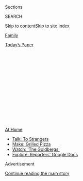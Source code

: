 <div id="app">

<div>

<div>

<div>

<div class="NYTAppHideMasthead css-1q2w90k e1suatyy0">

<div class="section css-ui9rw0 e1suatyy2">

<div class="css-eph4ug er09x8g0">

<div class="css-6n7j50">

</div>

<span class="css-1dv1kvn">Sections</span>

<div class="css-10488qs">

<span class="css-1dv1kvn">SEARCH</span>

</div>

[Skip to content](#site-content)[Skip to site
index](#site-index)

</div>

<div id="masthead-section-label" class="css-1wr3we4 eaxe0e00">

[Family](https://www.nytimes.com/section/well/family)

</div>

<div class="css-10698na e1huz5gh0">

</div>

</div>

<div id="masthead-bar-one" class="section hasLinks css-15hmgas e1csuq9d3">

<div class="css-uqyvli e1csuq9d0">

</div>

<div class="css-1uqjmks e1csuq9d1">

</div>

<div class="css-9e9ivx">

[](https://myaccount.nytimes.com/auth/login?response_type=cookie&client_id=vi)

</div>

<div class="css-1bvtpon e1csuq9d2">

[Today’s
Paper](https://www.nytimes.com/section/todayspaper)

</div>

</div>

</div>

</div>

<div data-aria-hidden="false">

<div id="site-content" data-role="main">

<div>

<div class="css-1aor85t" style="opacity:0.000000001;z-index:-1;visibility:hidden">

<div class="css-1hqnpie">

<div class="css-epjblv">

<span class="css-17xtcya">[Family](/section/well/family)</span><span class="css-x15j1o">|</span><span class="css-fwqvlz">The
Benefits of Talking to
Strangers</span>

</div>

<div class="css-k008qs">

<div class="css-1iwv8en">

<span class="css-18z7m18"></span>

<div>

</div>

</div>

<span class="css-1n6z4y">https://nyti.ms/3i2Stgs</span>

<div class="css-1705lsu">

<div class="css-4xjgmj">

<div class="css-4skfbu" data-role="toolbar" data-aria-label="Social Media Share buttons, Save button, and Comments Panel with current comment count" data-testid="share-tools">

  - 
  - 
  - 
  - 
    
    <div class="css-6n7j50">
    
    </div>

  - 
  - 

</div>

</div>

</div>

</div>

</div>

</div>

<div id="NYT_TOP_BANNER_REGION" class="css-13pd83m">

<div>

<div id="maps-athome-menu" class="section interactive-content interactive-size-medium css-1edisqu">

<div class="css-17ih8de interactive-body">

<div class="at-home-nav__innerContainer">

<div class="at-home-nav__title">

[At
Home](https://www.nytimes.com/spotlight/at-home?action=click&pgtype=Article&state=default&region=TOP_BANNER&context=at_home_menu)

</div>

  - [Talk: To
    Strangers](https://www.nytimes.com/2020/08/03/well/family/the-benefits-of-talking-to-strangers.html?action=click&pgtype=Article&state=default&region=TOP_BANNER&context=at_home_menu)
  - [Make: Grilled
    Pizza](https://www.nytimes.com/2020/08/01/at-home/coronavirus-make-pizza-on-a-grill.html?action=click&pgtype=Article&state=default&region=TOP_BANNER&context=at_home_menu)
  - [Watch: 'The
    Goldbergs'](https://www.nytimes.com/2020/07/31/arts/television/goldbergs-abc-stream.html?action=click&pgtype=Article&state=default&region=TOP_BANNER&context=at_home_menu)
  - [Explore: Reporters' Google
    Docs](https://www.nytimes.com/interactive/2020/at-home/even-more-reporters-editors-diaries-lists-recommendations.html?action=click&pgtype=Article&state=default&region=TOP_BANNER&context=at_home_menu)

</div>

</div>

</div>

</div>

</div>

<div id="top-wrapper" class="css-1sy8kpn">

<div id="top-slug" class="css-l9onyx">

Advertisement

</div>

[Continue reading the main
story](#after-top)

<div class="ad top-wrapper" style="text-align:center;height:100%;display:block;min-height:250px">

<div id="top" class="place-ad" data-position="top" data-size-key="top">

</div>

</div>

<div id="after-top">

</div>

</div>

<div>

<div id="sponsor-wrapper" class="css-1hyfx7x">

<div id="sponsor-slug" class="css-19vbshk">

Supported by

</div>

[Continue reading the main
story](#after-sponsor)

<div id="sponsor" class="ad sponsor-wrapper" style="text-align:center;height:100%;display:block">

</div>

<div id="after-sponsor">

</div>

</div>

<div class="css-186x18t">

Personal Health

</div>

<div class="css-1vkm6nb ehdk2mb0">

# The Benefits of Talking to Strangers

</div>

Casual connections with people we encounter in the course of daily life
can give us the sense of belonging to a
community.

<div class="css-79elbk" data-testid="photoviewer-wrapper">

<div class="css-z3e15g" data-testid="photoviewer-wrapper-hidden">

</div>

<div class="css-1a48zt4 ehw59r15" data-testid="photoviewer-children">

![<span class="css-cnj6d5 e1z0qqy90" itemprop="copyrightHolder"><span class="css-1ly73wi e1tej78p0">Credit...</span><span><span>Gracia
Lam</span></span></span>](https://static01.nyt.com/images/2020/08/04/science/03BRODY-STRANGERS-illo/03BRODY-STRANGERS-illo-articleLarge.jpg?quality=75&auto=webp&disable=upscale)

</div>

</div>

<div class="css-18e8msd">

<div class="css-vp77d3 epjyd6m0">

<div class="css-hus3qt ey68jwv0" data-aria-hidden="true">

[![Jane E.
Brody](https://static01.nyt.com/images/2018/06/12/multimedia/jane-e-brody/jane-e-brody-thumbLarge.png
"Jane E. Brody")](https://www.nytimes.com/by/jane-e-brody)

</div>

<div class="css-1baulvz">

By [<span class="css-1baulvz last-byline" itemprop="name">Jane E.
Brody</span>](https://www.nytimes.com/by/jane-e-brody)

</div>

</div>

  - Aug. 3,
    2020

  - 
    
    <div class="css-4xjgmj">
    
    <div class="css-d8bdto" data-role="toolbar" data-aria-label="Social Media Share buttons, Save button, and Comments Panel with current comment count" data-testid="share-tools">
    
      - 
      - 
      - 
      - 
        
        <div class="css-6n7j50">
        
        </div>
    
      - 
      - 
    
    </div>
    
    </div>

</div>

</div>

<div class="section meteredContent css-1r7ky0e" name="articleBody" itemprop="articleBody">

<div class="css-1fanzo5 StoryBodyCompanionColumn">

<div class="css-53u6y8">

I’m a lifelong extrovert who readily establishes and relishes casual
contacts with people I encounter during daily life: while walking my
dog, shopping for groceries, working out at the Y, even sweeping my
sidewalk. These ephemeral connections add variety to my life, are a
source of useful information and often provide needed emotional and
physical support. Equally important, they nearly always leave me with a
smile on my face (although now hidden under a mask\!).

In recent months, under stay-at-home orders because of the coronavirus
pandemic, many people lost such daily encounters. I, on the other hand,
have done my best to maintain as many of them as possible while striving
to remain safe. With in-person time with family and close friends now
limited by a mutual desire to avoid exposure to Covid-19, the brief
socially distant contacts with people in my neighborhood, both those
I’ve known casually for years and others I just met, have been crucial
to my emotional and practical well-being and maybe even my health.

The benefits I associate with my casual connections were reinforced
recently by a fortuitous find. During a Covid-inspired cleanup I
stumbled upon a book in my library called “Consequential Strangers: The
Power of People Who Don’t Seem to Matter … *But Really Do.”* Published
11 years ago, this enlightening tome was written by Melinda Blau, a
science writer, and Karen L. Fingerman, currently a professor of
psychology at the University of Texas, Austin, who studies the nature
and effects of so-called weak ties that people have with others in their
lives: the barista who fetches their coffee, the person who cuts their
hair, the proprietor of the local market, the folks they see often at
the gym or train station.

In an interview, Dr. Fingerman noted that casual connections with people
encountered in the course of daily life can give people a feeling that
they belong to a community, which she described as “a basic human need.”

</div>

</div>

<div class="css-1fanzo5 StoryBodyCompanionColumn">

<div class="css-53u6y8">

As she and Ms. Blau wrote in their book, consequential strangers “are as
vital to our well-being, growth, and day-to-day existence as family and
close friends. Consequential strangers anchor us in the world and give
us a sense of being plugged into something larger. They also enhance and
enrich our lives and offer us opportunities for novel experiences and
information that is beyond the purview of our inner circles. They are
vital social connections — people who help you get through the day and
make life more interesting.”

My tendency to “chat up” total strangers I meet in the course of just
living has resulted in a slew of acquaintances who have filled my days
with pleasantries, advice, information, needed assistance and, most
important of all during this time of enforced semi-isolation, a valuable
sense of connections to people who share my environment.

Covid-19 lockdowns have reminded so many of us of how important our
relationships are to our quality of life — not only relationships with
the friends and family members we love and know well and who know us
well, but also with more casual ones that help us maintain a positive
outlook during dark and distressing times.

Dr. Fingerman’s research has also shown that people who are more
socially integrated are also more active physically. “Being sedentary
kills you,” she said. “You have to get up and move to be with the people
you run into when exercising.” Consequential strangers also help your
brain, she said, because “conversations are more stimulating than with
people you know well.”

A fellow researcher in the field, Katherine L. Fiori, chairwoman of
undergraduate psychology at Adelphi University who studies social
networks of older adults, has found that activities that foster “weaker
ties” than are formed with family and close friends foster greater life
satisfaction and better emotional and physical health.

</div>

</div>

<div class="css-1fanzo5 StoryBodyCompanionColumn">

<div class="css-53u6y8">

“The greater the number of weaker ties, the stronger the association
with positive feelings and fewer depressed feelings,” Dr. Fiori said in
an interview. “It’s clearly not the case that close ties are all that
older adults need.”

And not just older adults, all adults. Dr. Fingerman said research has
shown that, in general, “people do better when they have a more diverse
group of people in their lives.” But as Dr. Fiori observed,
“Unfortunately, Covid has severely curtailed our ability to maintain
weaker ties. It can take a lot more effort to do this online.”

When Covid-19 descended with a fury on New York City, many people I knew
who had second homes “escaped” the city in hopes of avoiding the virus.
I, on the other hand, chose to stay in my Brooklyn neighborhood where
everyday I encountered people I knew casually as well as others in my
extended network of friends and acquaintances I’d made at the Y, in
local stores and when walking and cycling in Prospect Park.

In my country house, especially during the dark cold days of early
spring, I would have been far more isolated. Yes, I could walk my dog
and ride my bike without having to wear a mask because I would have met
almost no one else on route. But I would also have been deprived of
conversations with the many “consequential strangers” I encountered
daily during my outdoor excursions in Brooklyn, including the 7 p.m.
“shout-out” in support of our essential workers.

To counter the loneliness and maintain her many casual connections, one
of my Y buddies started a group email that not only filled in for the
daily conversations she was missing but also gave her an ongoing support
system when faced with an injury and struggling with doom-and-gloom
isolation.

In their book, Ms. Blau and Dr. Fingerman emphasize the importance of
creating and being in environments that foster relationships with
consequential strangers. Decades ago when The New York Times erected
cubicles for its writers and editors, it destroyed an environment that
was conducive to sharing information and fostering camaraderie,
prompting me to work from home most days and save the time and effort
needed to dress for work and commute. I suspect that when Covid
limitations are finally lifted, many more office workers will do the
same and sacrifice casual work-based relationships.

As the authors wrote, “Where we live, work, shop, and mingle has
everything to do with the weak ties we cultivate, and therefore our
quality of life.” As they described a central theme of their book,
“Casual acquaintances inspire us to venture beyond our comfort zones.”
And until we do, we’ll never know what we might gain from relationships
with “people who don’t seem to matter.”

</div>

</div>

<div>

</div>

</div>

<div>

</div>

<div>

</div>

<div>

</div>

<div>

<div id="bottom-wrapper" class="css-1ede5it">

<div id="bottom-slug" class="css-l9onyx">

Advertisement

</div>

[Continue reading the main
story](#after-bottom)

<div id="bottom" class="ad bottom-wrapper" style="text-align:center;height:100%;display:block;min-height:90px">

</div>

<div id="after-bottom">

</div>

</div>

</div>

</div>

</div>

## Site Index

<div>

</div>

## Site Information Navigation

  - [© <span>2020</span> <span>The New York Times
    Company</span>](https://help.nytimes.com/hc/en-us/articles/115014792127-Copyright-notice)

<!-- end list -->

  - [NYTCo](https://www.nytco.com/)
  - [Contact
    Us](https://help.nytimes.com/hc/en-us/articles/115015385887-Contact-Us)
  - [Work with us](https://www.nytco.com/careers/)
  - [Advertise](https://nytmediakit.com/)
  - [T Brand Studio](http://www.tbrandstudio.com/)
  - [Your Ad
    Choices](https://www.nytimes.com/privacy/cookie-policy#how-do-i-manage-trackers)
  - [Privacy](https://www.nytimes.com/privacy)
  - [Terms of
    Service](https://help.nytimes.com/hc/en-us/articles/115014893428-Terms-of-service)
  - [Terms of
    Sale](https://help.nytimes.com/hc/en-us/articles/115014893968-Terms-of-sale)
  - [Site
    Map](https://spiderbites.nytimes.com)
  - [Help](https://help.nytimes.com/hc/en-us)
  - [Subscriptions](https://www.nytimes.com/subscription?campaignId=37WXW)

</div>

</div>

</div>

</div>
